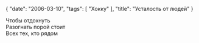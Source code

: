 {
   "date": "2006-03-10",
   "tags": [
      "Хокку"
   ],
   "title": "Усталость от людей"
}

Чтобы отдохнуть  
Разогнать порой стоит  
Всех тех, кто рядом
